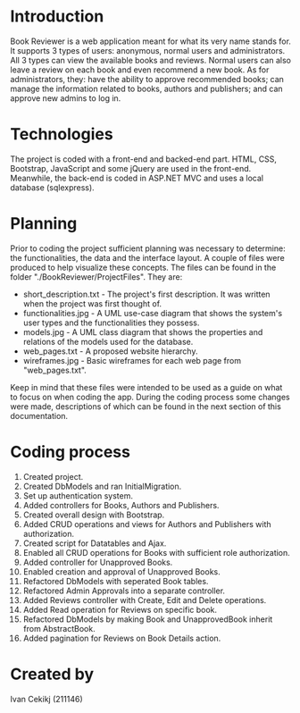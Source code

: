 # Introduction

Book Reviewer is a web application meant for what its very name stands for. It supports 3 types of users: anonymous, normal users and administrators. All 3 types can view the available books and reviews. Normal users can also leave a review on each book and even recommend a new book. As for administrators, they: have the ability to approve recommended books; can manage the information related to books, authors and publishers; and can approve new admins to log in.

# Technologies

The project is coded with a front-end and backed-end part. HTML, CSS, Bootstrap, JavaScript and some jQuery are used in the front-end. Meanwhile, the back-end is coded in ASP.NET MVC and uses a local database (sqlexpress).

# Planning

Prior to coding the project sufficient planning was necessary to determine: the functionalities, the data and the interface layout. A couple of files were produced to help visualize these concepts. The files can be found in the folder "./BookReviewer/ProjectFiles". They are:

- short_description.txt - The project's first description. It was written when the project was first thought of.
- functionalities.jpg - A UML use-case diagram that shows the system's user types and the functionalities they possess.
- models.jpg - A UML class diagram that shows the properties and relations of the models used for the database.
- web_pages.txt - A proposed website hierarchy.
- wireframes.jpg - Basic wireframes for each web page from "web_pages.txt".

Keep in mind that these files were intended to be used as a guide on what to focus on when coding the app. During the coding process some changes were made, descriptions of which can be found in the next section of this documentation.

# Coding process

1. Created project.
2. Created DbModels and ran InitialMigration.
3. Set up authentication system.
4. Added controllers for Books, Authors and Publishers.
5. Created overall design with Bootstrap.
6. Added CRUD operations and views for Authors and Publishers with authorization.
7. Created script for Datatables and Ajax.
8. Enabled all CRUD operations for Books with sufficient role authorization.
9. Added controller for Unapproved Books.
10. Enabled creation and approval of Unapproved Books.
11. Refactored DbModels with seperated Book tables.
12. Refactored Admin Approvals into a separate controller.
13. Added Reviews controller with Create, Edit and Delete operations.
14. Added Read operation for Reviews on specific book.
15. Refactored DbModels by making Book and UnapprovedBook inherit from AbstractBook.
16. Added pagination for Reviews on Book Details action.

# Created by

Ivan Cekikj (211146)
